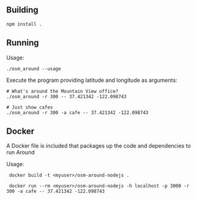 
Building
----------------------------------------------------------------

    npm install .


Running
----------------------------------------------------------------

Usage:

    ./osm_around --usage

Execute the program providing latitude and longitude as arguments:

    # What's around the Mountain View office?
    ./osm_around -r 300 -- 37.421342 -122.098743

    # Just show cafes
    ./osm_around -r 300 -a cafe -- 37.421342 -122.098743

Docker
----------------------------------------------------------------
A Docker file is included that packages up the code and dependencies to run Around 

Usage:

     docker build -t <myuser>/osm-around-nodejs .

     docker run --rm <myuser>/osm-around-nodejs -h localhost -p 3000 -r 300 -a cafe -- 37.421342 -122.098743